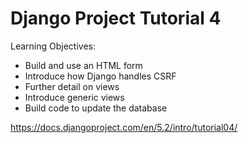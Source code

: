 
Django Project Tutorial 4
=========================

Learning Objectives:

* Build and use an HTML form
* Introduce how Django handles CSRF
* Further detail on views
* Introduce generic views
* Build code to update the database

https://docs.djangoproject.com/en/5.2/intro/tutorial04/

